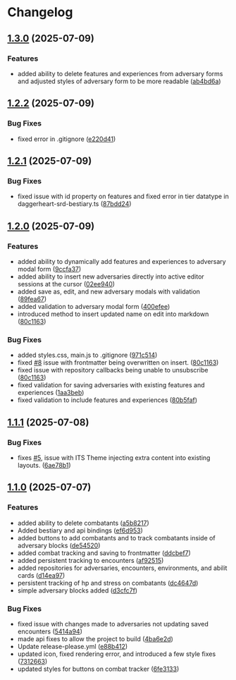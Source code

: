 # Changelog

## [1.3.0](https://github.com/gotsanity/Obsidian-Daggerheart-Tools/compare/1.2.2...1.3.0) (2025-07-09)


### Features

* added ability to delete features and experiences from adversary forms and adjusted styles of adversary form to be more readable ([ab4bd6a](https://github.com/gotsanity/Obsidian-Daggerheart-Tools/commit/ab4bd6abec89c65d61e756e90402dcc40354e956))

## [1.2.2](https://github.com/gotsanity/Obsidian-Daggerheart-Tools/compare/1.2.1...1.2.2) (2025-07-09)


### Bug Fixes

* fixed error in .gitignore ([e220d41](https://github.com/gotsanity/Obsidian-Daggerheart-Tools/commit/e220d41b8a19205896a19693f67f9f4caba4b59b))

## [1.2.1](https://github.com/gotsanity/Obsidian-Daggerheart-Tools/compare/1.2.0...1.2.1) (2025-07-09)


### Bug Fixes

* fixed issue with id property on features and fixed error in tier datatype in daggerheart-srd-bestiary.ts ([87bdd24](https://github.com/gotsanity/Obsidian-Daggerheart-Tools/commit/87bdd24e510547d32b7d6aa7cd430fecf52b8004))

## [1.2.0](https://github.com/gotsanity/Obsidian-Daggerheart-Tools/compare/1.1.1...1.2.0) (2025-07-09)


### Features

* added ability to dynamically add features and experiences to adversary modal form ([9ccfa37](https://github.com/gotsanity/Obsidian-Daggerheart-Tools/commit/9ccfa37b658d5fbde22bdd2d1050d725fae7d6e0))
* added ability to insert new adversaries directly into active editor sessions at the cursor ([02ee940](https://github.com/gotsanity/Obsidian-Daggerheart-Tools/commit/02ee940c5f6cfbec7175da9fe66c217bb0089343))
* added save as, edit, and new adversary modals with validation ([89fea67](https://github.com/gotsanity/Obsidian-Daggerheart-Tools/commit/89fea67e998d1b8b010cbfc4469a80b9e1c89a5e))
* added validation to adversary modal form ([400efee](https://github.com/gotsanity/Obsidian-Daggerheart-Tools/commit/400efee0672011e2115cbd5a93886b1553ee99aa))
* introduced method to insert updated name on edit into markdown ([80c1163](https://github.com/gotsanity/Obsidian-Daggerheart-Tools/commit/80c1163c5d278300cd54d3853a310165a2c53b8e))


### Bug Fixes

* added styles.css, main.js to .gitignore ([971c514](https://github.com/gotsanity/Obsidian-Daggerheart-Tools/commit/971c5145a3d5a299dfadfbd5bf67cba973c6e785))
* fixed [#8](https://github.com/gotsanity/Obsidian-Daggerheart-Tools/issues/8) issue with frontmatter being overwritten on insert. ([80c1163](https://github.com/gotsanity/Obsidian-Daggerheart-Tools/commit/80c1163c5d278300cd54d3853a310165a2c53b8e))
* fixed issue with repository callbacks being unable to unsubscribe ([80c1163](https://github.com/gotsanity/Obsidian-Daggerheart-Tools/commit/80c1163c5d278300cd54d3853a310165a2c53b8e))
* fixed validation for saving adversaries with existing features and experiences ([1aa3beb](https://github.com/gotsanity/Obsidian-Daggerheart-Tools/commit/1aa3beb68415b8b659b7dfc79ec651e95d1310d5))
* fixed validation to include features and experiences ([80b5faf](https://github.com/gotsanity/Obsidian-Daggerheart-Tools/commit/80b5fafb0d63f4d73de8ca2aeaedf20e62984b3d))

## [1.1.1](https://github.com/gotsanity/Obsidian-Daggerheart-Tools/compare/1.1.0...1.1.1) (2025-07-08)


### Bug Fixes

* fixes [#5](https://github.com/gotsanity/Obsidian-Daggerheart-Tools/issues/5), issue with ITS Theme injecting extra content into existing layouts. ([6ae78b1](https://github.com/gotsanity/Obsidian-Daggerheart-Tools/commit/6ae78b1727be701ba1db4f6076f9168f791bd001))

## [1.1.0](https://github.com/gotsanity/Obsidian-Daggerheart-Tools/compare/v1.0.0...1.1.0) (2025-07-07)


### Features

* added ability to delete combatants ([a5b8217](https://github.com/gotsanity/Obsidian-Daggerheart-Tools/commit/a5b8217f5ff6cb093c64f601082e2c39a5127925))
* Added bestiary and api bindings ([ef6d953](https://github.com/gotsanity/Obsidian-Daggerheart-Tools/commit/ef6d9531794459e0d69348a7fe4aa7196ed5448e))
* added buttons to add combatants and to track combatants inside of adversary blocks ([de54520](https://github.com/gotsanity/Obsidian-Daggerheart-Tools/commit/de54520e0326a332477224bf7d1ce20acea32ae9))
* added combat tracking and saving to frontmatter ([ddcbef7](https://github.com/gotsanity/Obsidian-Daggerheart-Tools/commit/ddcbef7d820c09aba0e6d085863fd83f1bb62c88))
* added persistent tracking to encounters ([af92515](https://github.com/gotsanity/Obsidian-Daggerheart-Tools/commit/af9251548db3215ae15a60e98c5b267d00159300))
* added repositories for adversaries, encounters, environments, and abilit cards ([d14ea97](https://github.com/gotsanity/Obsidian-Daggerheart-Tools/commit/d14ea973318ecdd25ffe335ffe3d377cc56bb84b))
* persistent tracking of hp and stress on combatants ([dc4647d](https://github.com/gotsanity/Obsidian-Daggerheart-Tools/commit/dc4647d98cd2e57a4e0205652e2097580adba75b))
* simple adversary blocks added ([d3cfc7f](https://github.com/gotsanity/Obsidian-Daggerheart-Tools/commit/d3cfc7f5cdb77f1bccf4aa45b8cf954c713651ba))


### Bug Fixes

* fixed issue with changes made to adversaries not updating saved encounters ([5414a94](https://github.com/gotsanity/Obsidian-Daggerheart-Tools/commit/5414a94aea6b2be3e64455121401e634eff2c077))
* made api fixes to allow the project to build ([4ba6e2d](https://github.com/gotsanity/Obsidian-Daggerheart-Tools/commit/4ba6e2d6ed7bec1f8d58ea320df306c93acf79b1))
* Update release-please.yml ([e88b412](https://github.com/gotsanity/Obsidian-Daggerheart-Tools/commit/e88b412c591bd17da8de07210c69ee2e62365457))
* updated icon, fixed rendering error, and introduced a few style fixes ([7312663](https://github.com/gotsanity/Obsidian-Daggerheart-Tools/commit/731266311822b1965f7dd64b766dc2009d7312b2))
* updated styles for buttons on combat tracker ([6fe3133](https://github.com/gotsanity/Obsidian-Daggerheart-Tools/commit/6fe3133a7c6afc68f1bb9f89148ef3629674fd95))
